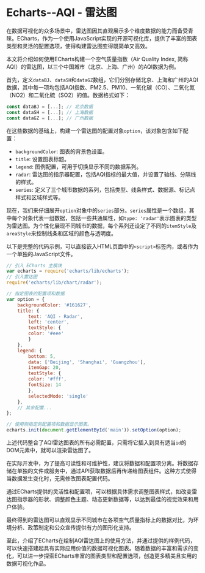 # Echarts--AQI - 雷达图

在数据可视化的众多场景中，雷达图因其直观展示多个维度数据的能力而备受青睐。ECharts，作为一个使用JavaScript实现的开源可视化库，提供了丰富的图表类型和灵活的配置选项，使得构建雷达图变得既简单又高效。

本文将介绍如何使用ECharts构建一个空气质量指数（Air Quality Index, 简称AQI）的雷达图，以三个中国城市（北京、上海、广州）的AQI数据为例。

首先，定义`dataBJ`、`dataSH`和`dataGZ`数组，它们分别存储北京、上海和广州的AQI数据，其中每一项均包括AQI指数、PM2.5、PM10、一氧化碳（CO）、二氧化氮（NO2）和二氧化硫（SO2）的值。数据格式如下：

```javascript
const dataBJ = [...]; // 北京数据
const dataSH = [...]; // 上海数据
const dataGZ = [...]; // 广州数据
```

在这些数据的基础上，构建一个雷达图的配置对象`option`，该对象包含如下配置：

- `backgroundColor`: 图表的背景色设置。
- `title`: 设置图表标题。
- `legend`: 图例配置，可用于切换显示不同的数据系列。
- `radar`: 雷达图的指示器配置，包括AQI指标的最大值，并设置了轴线、分隔线的样式。
- `series`: 定义了三个城市数据的系列，包括类型、线条样式、数据源、标记点样式和区域样式等。

现在，我们来仔细展开`option`对象中的`series`部分。`series`属性是一个数组，其中每个对象代表一组数据，包括一些共通属性，如`type: 'radar'`表示图表的类型为雷达图。为个性化展现不同城市的数据，每个系列还设定了不同的`itemStyle`及`areaStyle`来控制线条和区域的颜色与透明度。

以下是完整的代码示例，可以直接嵌入HTML页面中的`<script>`标签内，或者作为一个单独的JavaScript文件。

```javascript
// 引入 ECharts 主模块
var echarts = require('echarts/lib/echarts');
// 引入雷达图
require('echarts/lib/chart/radar');

// 指定图表的配置项和数据
var option = {
    backgroundColor: '#161627',
    title: {
        text: 'AQI - Radar',
        left: 'center',
        textStyle: {
        color: '#eee'
        }
    },
    legend: {
        bottom: 5,
        data: ['Beijing', 'Shanghai', 'Guangzhou'],
        itemGap: 20,
        textStyle: {
        color: '#fff',
        fontSize: 14
        },
        selectedMode: 'single'
    },
    // 其余配置...
};

// 使用刚指定的配置项和数据显示图表。
echarts.init(document.getElementById('main')).setOption(option);
```

上述代码整合了AQI雷达图表的所有必需配置，只需将它插入到具有适当`id`的DOM元素中，就可以渲染雷达图了。

在实际开发中，为了提高可读性和可维护性，建议将数据和配置项分离。将数据存储在单独的文件或服务中，通过API获取数据后再传递给图表组件。这种方式使得当数据发生变化时，无需修改图表配置代码。

通过ECharts提供的灵活性和配置项，可以根据具体需求调整图表样式，如改变雷达图指示器的形状、调整颜色主题、动态更新数据等，以达到最佳的视觉效果和用户体验。

最终得到的雷达图可以直观显示不同城市在各项空气质量指标上的数据对比，为环境分析、政策制定和公众宣传提供有力的图形化支持。

至此，介绍了ECharts在绘制AQI雷达图上的使用方法，并通过提供的样例代码，可以快速搭建起具有实际应用价值的数据可视化图表。随着数据的丰富和需求的变化，可以进一步探索ECharts丰富的图表类型和配置选项，创造更多精美且实用的数据可视化作品。
